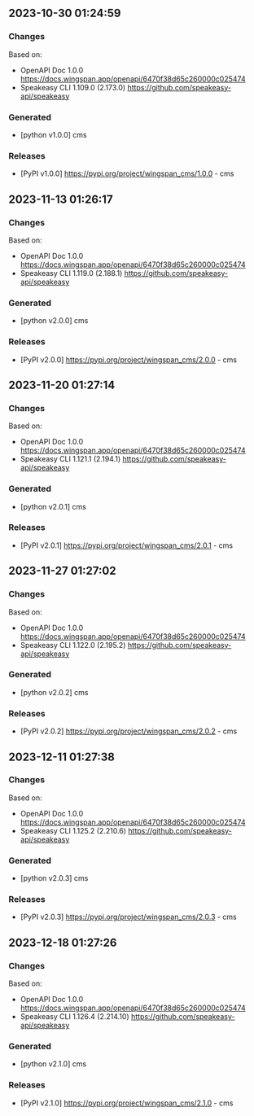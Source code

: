 
## 2023-10-30 01:24:59
### Changes
Based on:
- OpenAPI Doc 1.0.0 https://docs.wingspan.app/openapi/6470f38d65c260000c025474
- Speakeasy CLI 1.109.0 (2.173.0) https://github.com/speakeasy-api/speakeasy
### Generated
- [python v1.0.0] cms
### Releases
- [PyPI v1.0.0] https://pypi.org/project/wingspan_cms/1.0.0 - cms


## 2023-11-13 01:26:17
### Changes
Based on:
- OpenAPI Doc 1.0.0 https://docs.wingspan.app/openapi/6470f38d65c260000c025474
- Speakeasy CLI 1.119.0 (2.188.1) https://github.com/speakeasy-api/speakeasy
### Generated
- [python v2.0.0] cms
### Releases
- [PyPI v2.0.0] https://pypi.org/project/wingspan_cms/2.0.0 - cms

## 2023-11-20 01:27:14
### Changes
Based on:
- OpenAPI Doc 1.0.0 https://docs.wingspan.app/openapi/6470f38d65c260000c025474
- Speakeasy CLI 1.121.1 (2.194.1) https://github.com/speakeasy-api/speakeasy
### Generated
- [python v2.0.1] cms
### Releases
- [PyPI v2.0.1] https://pypi.org/project/wingspan_cms/2.0.1 - cms

## 2023-11-27 01:27:02
### Changes
Based on:
- OpenAPI Doc 1.0.0 https://docs.wingspan.app/openapi/6470f38d65c260000c025474
- Speakeasy CLI 1.122.0 (2.195.2) https://github.com/speakeasy-api/speakeasy
### Generated
- [python v2.0.2] cms
### Releases
- [PyPI v2.0.2] https://pypi.org/project/wingspan_cms/2.0.2 - cms

## 2023-12-11 01:27:38
### Changes
Based on:
- OpenAPI Doc 1.0.0 https://docs.wingspan.app/openapi/6470f38d65c260000c025474
- Speakeasy CLI 1.125.2 (2.210.6) https://github.com/speakeasy-api/speakeasy
### Generated
- [python v2.0.3] cms
### Releases
- [PyPI v2.0.3] https://pypi.org/project/wingspan_cms/2.0.3 - cms

## 2023-12-18 01:27:26
### Changes
Based on:
- OpenAPI Doc 1.0.0 https://docs.wingspan.app/openapi/6470f38d65c260000c025474
- Speakeasy CLI 1.126.4 (2.214.10) https://github.com/speakeasy-api/speakeasy
### Generated
- [python v2.1.0] cms
### Releases
- [PyPI v2.1.0] https://pypi.org/project/wingspan_cms/2.1.0 - cms
